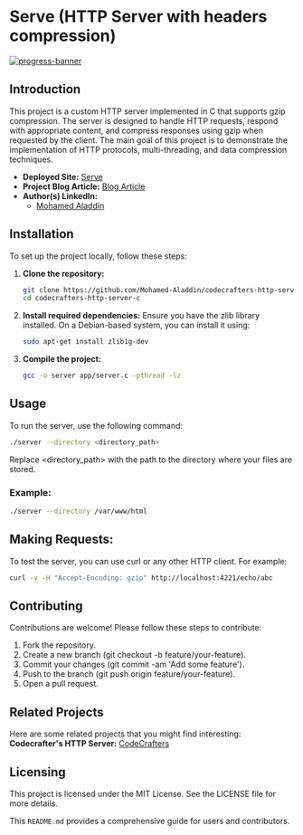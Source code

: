 # Serve (HTTP Server with headers compression)

[![progress-banner](https://backend.codecrafters.io/progress/http-server/8e39bac6-a5f3-477c-b318-ff8002e37bef)](https://app.codecrafters.io/users/codecrafters-bot?r=2qF)

## Introduction
This project is a custom HTTP server implemented in C that supports gzip compression. The server is designed to handle HTTP requests, respond with appropriate content, and compress responses using gzip when requested by the client. The main goal of this project is to demonstrate the implementation of HTTP protocols, multi-threading, and data compression techniques.

- **Deployed Site:** [Serve](https://mohamed-aladdin.github.io/codecrafters-http-server-c/)
- **Project Blog Article:** [Blog Article](#)
- **Author(s) LinkedIn:**
  - [Mohamed Aladdin](https://www.linkedin.com/in/m-aladdin101)

## Installation
To set up the project locally, follow these steps:

1. **Clone the repository:**
   ```sh
   git clone https://github.com/Mohamed-Aladdin/codecrafters-http-server-c.git
   cd codecrafters-http-server-c
2. **Install required dependencies:**
   Ensure you have the zlib library installed. On a Debian-based system, you can install it using:
   ```sh
   sudo apt-get install zlib1g-dev
3. **Compile the project:**
   ```sh
   gcc -o server app/server.c -pthread -lz

## Usage
To run the server, use the following command:
   ```sh
   ./server --directory <directory_path>
   ```

Replace <directory_path> with the path to the directory where your files are stored.
### Example:
   ```sh
   ./server --directory /var/www/html
   ```

## Making Requests:
To test the server, you can use curl or any other HTTP client. For example:
   ```sh
   curl -v -H "Accept-Encoding: gzip" http://localhost:4221/echo/abc
   ```
## Contributing
Contributions are welcome! Please follow these steps to contribute:

1. Fork the repository.
2. Create a new branch (git checkout -b feature/your-feature).
3. Commit your changes (git commit -am 'Add some feature').
4. Push to the branch (git push origin feature/your-feature).
5. Open a pull request.

## Related Projects
Here are some related projects that you might find interesting:
**Codecrafter's HTTP Server:** [CodeCrafters](https://app.codecrafters.io/courses/http-server)

## Licensing
This project is licensed under the MIT License. See the LICENSE file for more details.

This `README.md` provides a comprehensive guide for users and contributors.
